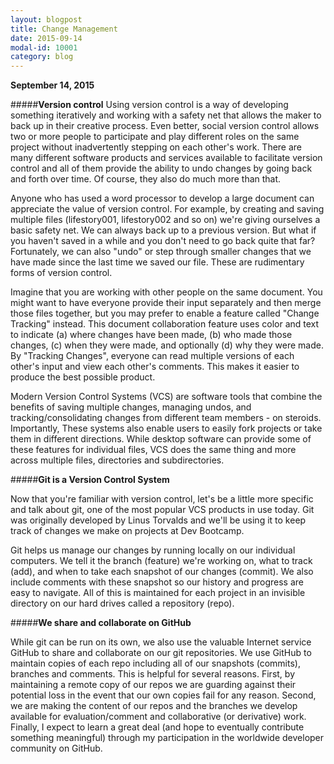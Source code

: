 ```yaml
---
layout: blogpost
title: Change Management
date: 2015-09-14
modal-id: 10001
category: blog
---
```


**September 14, 2015**


#####**Version control**
Using version control is a way of developing something iteratively and working with a safety net that allows the maker to back up in their creative process. Even better, social version control allows two or more people to participate and play different roles on the same project without inadvertently stepping on each other's work. There are many different software products and services available to facilitate version control and all of them provide the ability to undo changes by going back and forth over time. Of course, they also do much more than that.

Anyone who has used a word processor to develop a large document can appreciate the value of version control. For example, by creating and saving multiple files (lifestory001, lifestory002 and so on) we're giving ourselves a basic safety net. We can always back up to a previous version. But what if you haven't saved in a while and you don't need to go back quite that far? Fortunately, we can also "undo" or step through smaller changes that we have made since the last time we saved our file. These are rudimentary forms of version control.

Imagine that you are working with other people on the same document. You might want to have everyone provide their input separately and then merge those files together, but you may prefer to enable a feature called "Change Tracking" instead. This document collaboration feature uses color and text to indicate (a) where changes have been made, (b) who made those changes, (c) when they were made, and optionally (d) why they were made. By "Tracking Changes", everyone can read multiple versions of each other's input and view each other's comments. This makes it easier to produce the best possible product.

Modern Version Control Systems (VCS) are software tools that combine the benefits of saving multiple changes, managing undos, and tracking/consolidating changes from different team members - on steroids. Importantly, These systems also enable users to easily fork projects or take them in different directions. While desktop software can provide some of these features for individual files, VCS does the same thing and more across multiple files, directories and subdirectories.

#####**Git is a Version Control System**

Now that you're familiar with version control, let's be a little more specific and talk about git, one of the most popular VCS products in use today. Git was originally developed by Linus Torvalds and we'll be using it to keep track of changes we make on projects at Dev Bootcamp.

Git helps us manage our changes by running locally on our individual computers. We tell it the branch (feature) we're working on, what to track (add), and when to take each snapshot of our changes (commit). We also include comments with these snapshot so our history and progress are easy to navigate. All of this is maintained for each project in an invisible directory on our hard drives called a repository (repo).

#####**We share and collaborate on GitHub**

While git can be run on its own, we also use the valuable Internet service GitHub to share and collaborate on our git repositories. We use GitHub to maintain copies of each repo including all of our snapshots (commits), branches and comments. This is helpful for several reasons. First, by maintaining a remote copy of our repos we are guarding against their potential loss in the event that our own copies fail for any reason. Second, we are making the content of our repos and the branches we develop available for evaluation/comment and collaborative (or derivative) work. Finally, I expect to learn a great deal (and hope to eventually contribute something meaningful) through my participation in the worldwide developer community on GitHub.